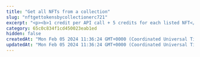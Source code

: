 ```yaml
---
title: "Get all NFTs from a collection"
slug: "nftgettokensbycollectionerc721"
excerpt: "<p><b>1 credit per API call + 5 credits for each listed NFT</b></p>\n<p>Get all NFTs from a collection (all the NFTs that were minted on the smart contract).</p>\n<p>This API is supported for the following blockchains:</p>\n<ul>\n<li>Celo</li>\n<li>Ethereum</li>\n<li>Polygon</li>\n</ul>"
category: 65c0c834f1cd450023eab1ed
hidden: false
createdAt: "Mon Feb 05 2024 11:36:24 GMT+0000 (Coordinated Universal Time)"
updatedAt: "Mon Feb 05 2024 11:36:24 GMT+0000 (Coordinated Universal Time)"
---
```

